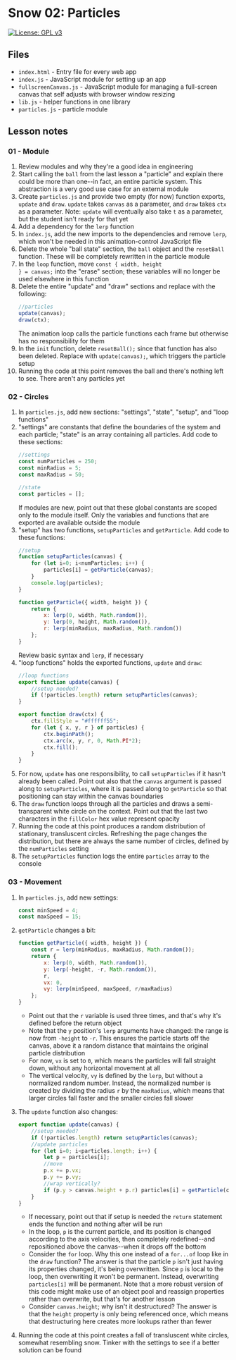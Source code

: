 # Snow 02: Particles

[![License: GPL v3](https://img.shields.io/badge/License-GPLv3-blue.svg)](https://www.gnu.org/licenses/gpl-3.0)

## Files

* <code>index.html</code> - Entry file for every web app
* <code>index.js</code> - JavaScript module for setting up an app
* <code>fullscreenCanvas.js</code> - JavaScript module for managing a full-screen canvas that self adjusts with browser window resizing
* <code>lib.js</code> - helper functions in one library
* <code>particles.js</code> - particle module

## Lesson notes

### 01 - Module

1. Review modules and why they're a good idea in engineering
2. Start calling the <code>ball</code> from the last lesson a "particle" and explain there could be more than one--in fact, an entire particle system. This abstraction is a very good use case for an external module
3. Create <code>particles.js</code> and provide two empty (for now) function exports, <code>update</code> and <code>draw</code>. <code>update</code> takes <code>canvas</code> as a parameter, and <code>draw</code> takes <code>ctx</code> as a parameter. Note: <code>update</code> will eventually also take <code>t</code> as a parameter, but the student isn't ready for that yet
4. Add a dependency for the <code>lerp</code> function
5. In <code>index.js</code>, add the new imports to the dependencies and remove <code>lerp</code>, which won't be needed in this animation-control JavaScript file
6. Delete the whole "ball state" section, the <code>ball</code> object and the <code>resetBall</code> function. These will be completely rewritten in the particle module
7. In the <code>loop</code> function, move <code>const { width, height } = canvas;</code> into the "erase" section; these variables will no longer be used elsewhere in this function
8. Delete the entire "update" and "draw" sections and replace with the following:
    ```js
    //particles
    update(canvas);
    draw(ctx);
    ```
    The animation loop calls the particle functions each frame but otherwise has no responsibility for them
9. In the <code>init</code> function, delete <code>resetBall();</code> since that function has also been deleted. Replace with <code>update(canvas);</code>, which triggers the particle setup
10. Running the code at this point removes the ball and there's nothing left to see. There aren't any particles yet

### 02 - Circles

1. In <code>particles.js</code>, add new sections: "settings", "state", "setup", and "loop functions"
2. "settings" are constants that define the boundaries of the system and each particle; "state" is an array containing all particles. Add code to these sections:
    ```js
    //settings
    const numParticles = 250;
    const minRadius = 5;
    const maxRadius = 50;

    //state
    const particles = [];
    ```
    If modules are new, point out that these global constants are scoped only to the module itself. Only the variables and functions that are exported are available outside the module
3. "setup" has two functions, <code>setupParticles</code> and <code>getParticle</code>. Add code to these functions:
    ```js
    //setup
    function setupParticles(canvas) {
        for (let i=0; i<numParticles; i++) {
            particles[i] = getParticle(canvas);
        }
        console.log(particles);
    }

    function getParticle({ width, height }) {
        return {
            x: lerp(0, width, Math.random()),
            y: lerp(0, height, Math.random()),
            r: lerp(minRadius, maxRadius, Math.random())
        };
    }
    ```
    Review basic syntax and <code>lerp</code>, if necessary
4. "loop functions" holds the exported functions, <code>update</code> and <code>draw</code>:
    ```js
    //loop functions
    export function update(canvas) {
        //setup needed?
        if (!particles.length) return setupParticles(canvas);
    }

    export function draw(ctx) {
        ctx.fillStyle = "#ffffff55";
        for (let { x, y, r } of particles) {
            ctx.beginPath();
            ctx.arc(x, y, r, 0, Math.PI*2);
            ctx.fill();
        }
    }
    ```
5. For now, <code>update</code> has one responsibility, to call <code>setupParticles</code> if it hasn't already been called. Point out also that the <code>canvas</code> argument is passed along to <code>setupParticles</code>, where it is passed along to <code>getParticle</code> so that positioning can stay within the canvas boundaries
6. The <code>draw</code> function loops through all the particles and draws a semi-transparent white circle on the context. Point out that the last two characters in the <code>fillColor</code> hex value represent opacity
7. Running the code at this point produces a random distribution of stationary, transluscent circles. Refreshing the page changes the distribution, but there are always the same number of circles, defined by the <code>numParticles</code> setting
8. The <code>setupParticles</code> function logs the entire <code>particles</code> array to the console

### 03 - Movement

1. In <code>particles.js</code>, add new settings:
    ```js
    const minSpeed = 4;
    const maxSpeed = 15;
    ```
2. <code>getParticle</code> changes a bit:
    ```js
    function getParticle({ width, height }) {
        const r = lerp(minRadius, maxRadius, Math.random());
        return {
            x: lerp(0, width, Math.random()),
            y: lerp(-height, -r, Math.random()),
            r,
            vx: 0,
            vy: lerp(minSpeed, maxSpeed, r/maxRadius)
        };
    }
    ```
    * Point out that the <code>r</code> variable is used three times, and that's why it's defined before the return object
    * Note that the <code>y</code> position's <code>lerp</code> arguments have changed: the range is now from <code>-height</code> to <code>-r</code>. This ensures the particle starts off the canvas, above it a random distance that maintains the original particle distribution
    * For now, <code>vx</code> is set to <code>0</code>, which means the particles will fall straight down, without any horizontal movement at all
    * The vertical velocity, <code>vy</code> is defined by the <code>lerp</code>, but without a normalized random number. Instead, the normalized number is created by dividing the radius <code>r</code> by the <code>maxRadius</code>, which means that larger circles fall faster and the smaller circles fall slower
3. The <code>update</code> function also changes:
    ```js
    export function update(canvas) {
        //setup needed?
        if (!particles.length) return setupParticles(canvas);
        //update particles
        for (let i=0; i<particles.length; i++) {
            let p = particles[i];
            //move
            p.x += p.vx;
            p.y += p.vy;
            //wrap vertically?
            if (p.y > canvas.height + p.r) particles[i] = getParticle(canvas);
        }
    }
    ```
    * If necessary, point out that if setup is needed the <code>return</code> statement ends the function and nothing after will be run
    * In the loop, <code>p</code> is the current particle, and its position is changed according to the axis velocities, then completely redefined--and repositioned above the canvas--when it drops off the bottom
    * Consider the <code>for</code> loop. Why this one instead of a <code>for...of</code> loop like in the <code>draw</code> function? The answer is that the particle <code>p</code> isn't just having its properties changed, it's being overwritten. Since <code>p</code> is local to the loop, then overwriting it won't be permanent. Instead, overwriting <code>particles[i]</code> will be permanent. Note that a more robust version of this code might make use of an object pool and reassign properties rather than overwrite, but that's for another lesson
    * Consider <code>canvas.height</code>; why isn't it destructured? The answer is that the <code>height</code> property is only being referenced once, which means that destructuring here creates more lookups rather than fewer

4. Running the code at this point creates a fall of transluscent white circles, somewhat resembling snow. Tinker with the settings to see if a better solution can be found